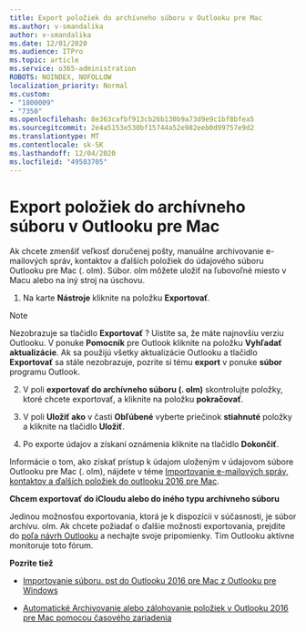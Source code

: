 ```yaml
---
title: Export položiek do archívneho súboru v Outlooku pre Mac
ms.author: v-smandalika
author: v-smandalika
ms.date: 12/01/2020
ms.audience: ITPro
ms.topic: article
ms.service: o365-administration
ROBOTS: NOINDEX, NOFOLLOW
localization_priority: Normal
ms.custom:
- "1800009"
- "7350"
ms.openlocfilehash: 8e363cafbf913cb26b130b9a73d9e9c1bf8bfea5
ms.sourcegitcommit: 2e4a5153e530bf15744a52e982eeb0d99757e9d2
ms.translationtype: MT
ms.contentlocale: sk-SK
ms.lasthandoff: 12/04/2020
ms.locfileid: "49583705"
---
```

# <a name="export-items-to-an-archive-file-in-outlook-for-mac"></a>Export položiek do archívneho súboru v Outlooku pre Mac

Ak chcete zmenšiť veľkosť doručenej pošty, manuálne archivovanie e-mailových správ, kontaktov a ďalších položiek do údajového súboru Outlooku pre Mac (. olm). Súbor. olm môžete uložiť na ľubovoľné miesto v Macu alebo na iný stroj na úschovu.

1. Na karte **Nástroje** kliknite na položku **Exportovať**.

> [!NOTE]
> Nezobrazuje sa tlačidlo **Exportovať** ? Uistite sa, že máte najnovšiu verziu Outlooku. V ponuke **Pomocník** pre Outlook kliknite na položku **Vyhľadať aktualizácie**. Ak sa použijú všetky aktualizácie Outlooku a tlačidlo **Exportovať** sa stále nezobrazuje, pozrite si tému **export** v ponuke **súbor** programu Outlook.

2. V poli **exportovať do archívneho súboru (. olm)** skontrolujte položky, ktoré chcete exportovať, a kliknite na položku **pokračovať**.

3. V poli **Uložiť ako** v časti **Obľúbené** vyberte priečinok **stiahnuté** položky a kliknite na tlačidlo **Uložiť**.

4. Po exporte údajov a získaní oznámenia kliknite na tlačidlo **Dokončiť**.

Informácie o tom, ako získať prístup k údajom uloženým v údajovom súbore Outlooku pre Mac (. olm), nájdete v téme [Importovanie e-mailových správ, kontaktov a ďalších položiek do outlooku 2016 pre Mac](https://support.microsoft.com/office/import-and-export-outlook-email-contacts-and-calendar-92577192-3881-4502-b79d-c3bbada6c8ef#ID0EAACAAA=macOS).

**Chcem exportovať do iCloudu alebo do iného typu archívneho súboru**

Jedinou možnosťou exportovania, ktorá je k dispozícii v súčasnosti, je súbor archívu. olm. Ak chcete požiadať o ďalšie možnosti exportovania, prejdite do [poľa návrh Outlooku](https://outlook.uservoice.com/) a nechajte svoje pripomienky. Tím Outlooku aktívne monitoruje toto fórum.

**Pozrite tiež**

- [Importovanie súboru. pst do Outlooku 2016 pre Mac z Outlooku pre Windows](https://support.microsoft.com/office/import-a-pst-file-into-outlook-for-mac-from-outlook-for-windows-b4a6a1d6-94bb-4c85-a4fc-a83dc690e18c)

- [Automatické Archivovanie alebo zálohovanie položiek v Outlooku 2016 pre Mac pomocou časového zariadenia](https://support.microsoft.com/office/automatically-archive-or-back-up-outlook-for-mac-items-441fcce5-2262-4b64-ac8c-fa949df989f5)
